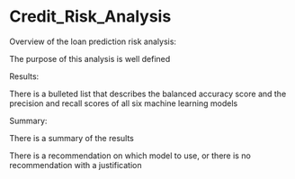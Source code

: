 # Credit_Risk_Analysis

Overview of the loan prediction risk analysis:

The purpose of this analysis is well defined

Results:

There is a bulleted list that describes the balanced accuracy score and the precision and recall scores of all six machine learning models

Summary:

There is a summary of the results



There is a recommendation on which model to use, or there is no recommendation with a justification
